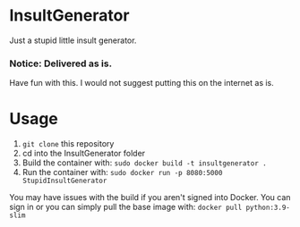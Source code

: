 # InsultGenerator
Just a stupid little insult generator.

### Notice: Delivered as is.
Have fun with this. I would not suggest putting this on the internet as is. 

# Usage
1. `git clone` this repository
2. cd into the InsultGenerator folder
3. Build the container with: `sudo docker build -t insultgenerator .`
4. Run the container with: `sudo docker run -p 8080:5000 StupidInsultGenerator`

You may have issues with the build if you aren't signed into Docker. You can sign in or you can simply pull the base image with: `docker pull python:3.9-slim`
